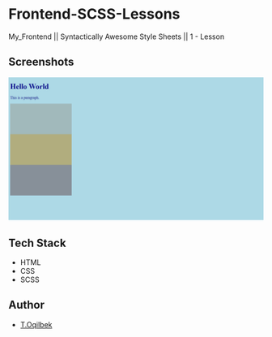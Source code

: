 # Frontend-SCSS-Lessons
My_Frontend || Syntactically Awesome Style Sheets || 1 - Lesson

## Screenshots

![Lesson - 1](./img/img1.jpg)

## Tech Stack

- HTML
- CSS
- SCSS

## Author

- [T.Oqilbek](https://www.github.com/tolqinov-o)
